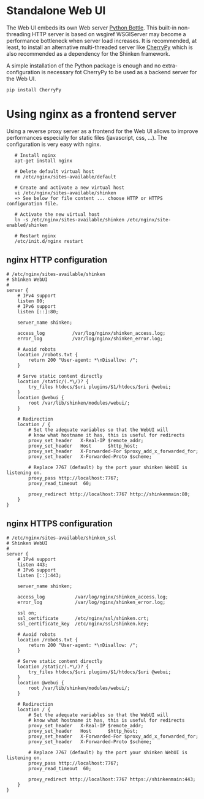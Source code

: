 #  Standalone Web UI

The Web UI embeds its own Web server [Python Bottle](http://bottlepy.org/docs/dev/index.html). This built-in non-threading HTTP server is based on wsgiref WSGIServer may become a performance bottleneck when server load increases. It is recommended, at least, to install an alternative multi-threaded server like [CherryPy](http://www.cherrypy.org/) which is also recommended as a dependency for the Shinken framework.

A simple installation of the Python package is enough and no extra-configuration is necessary fot CherryPy to be used as a backend server for the Web UI.
```
pip install CherryPy
```

# Using nginx as a frontend server
Using a reverse proxy server as a frontend for the Web UI allows to improve performances especially for static files (javascript, css, ...). The configuration is very easy with nginx.
```
   # Install nginx
   apt-get install nginx

   # Delete default virtual host
   rm /etc/nginx/sites-available/default

   # Create and activate a new virtual host
   vi /etc/nginx/sites-available/shinken
   => See below for file content ... choose HTTP or HTTPS configuration file.

   # Activate the new virtual host
   ln -s /etc/nginx/sites-available/shinken /etc/nginx/site-enabled/shinken

   # Restart nginx
   /etc/init.d/nginx restart
```

## nginx HTTP configuration
```
# /etc/nginx/sites-available/shinken
# Shinken WebUI
#
server {
    # IPv4 support
    listen 80;
    # IPv6 support
    listen [::]:80;

    server_name shinken;

    access_log          /var/log/nginx/shinken_access.log;
    error_log           /var/log/nginx/shinken_error.log;

    # Avoid robots
    location /robots.txt {
        return 200 "User-agent: *\nDisallow: /";
    }

    # Serve static content directly
    location /static/(.*\/)? {
        try_files htdocs/$uri plugins/$1/htdocs/$uri @webui;
    }
    location @webui {
        root /var/lib/shinken/modules/webui/;
    }

    # Redirection
    location / {
        # Set the adequate variables so that the WebUI will
        # know what hostname it has, this is useful for redirects
        proxy_set_header   X-Real-IP $remote_addr;
        proxy_set_header   Host      $http_host;
        proxy_set_header   X-Forwarded-For $proxy_add_x_forwarded_for;
        proxy_set_header   X-Forwarded-Proto $scheme;

        # Replace 7767 (default) by the port your shinken WebUI is listening on.
        proxy_pass http://localhost:7767;
        proxy_read_timeout  60;

        proxy_redirect http://localhost:7767 http://shinkenmain:80;
    }
}
```

## nginx HTTPS configuration
```
# /etc/nginx/sites-available/shinken_ssl
# Shinken WebUI
#
server {
    # IPv4 support
    listen 443;
    # IPv6 support
    listen [::]:443;

    server_name shinken;

    access_log           /var/log/nginx/shinken_access.log;
    error_log            /var/log/nginx/shinken_error.log;

    ssl on;
    ssl_certificate      /etc/nginx/ssl/shinken.crt;
    ssl_certificate_key  /etc/nginx/ssl/shinken.key;

    # Avoid robots
    location /robots.txt {
        return 200 "User-agent: *\nDisallow: /";
    }

    # Serve static content directly
    location /static/(.*\/)? {
        try_files htdocs/$uri plugins/$1/htdocs/$uri @webui;
    }
    location @webui {
        root /var/lib/shinken/modules/webui/;
    }

    # Redirection
    location / {
        # Set the adequate variables so that the WebUI will
        # know what hostname it has, this is useful for redirects
        proxy_set_header   X-Real-IP $remote_addr;
        proxy_set_header   Host      $http_host;
        proxy_set_header   X-Forwarded-For $proxy_add_x_forwarded_for;
        proxy_set_header   X-Forwarded-Proto $scheme;

        # Replace 7767 (default) by the port your shinken WebUI is listening on.
        proxy_pass http://localhost:7767;
        proxy_read_timeout  60;

        proxy_redirect http://localhost:7767 https://shinkenmain:443;
    }
}
```